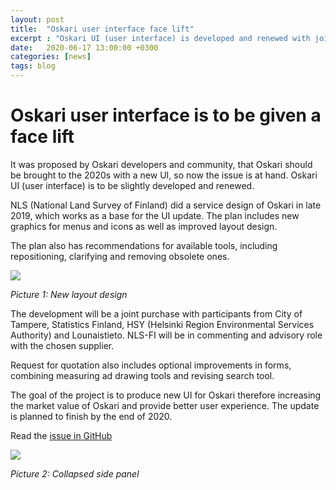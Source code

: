 ```yaml
---
layout: post
title:  "Oskari user interface face lift"
excerpt : "Oskari UI (user interface) is developed and renewed with joint funding."
date:   2020-06-17 13:00:00 +0300
categories: [news]
tags: blog
---
```


# Oskari user interface is to be given a face lift

It was proposed by Oskari developers and community, that Oskari should be brought to the 2020s with a new UI, so now the issue is at hand. Oskari UI (user interface) is to be slightly developed and renewed.
   
NLS (National Land Survey of Finland) did a service design of Oskari in late 2019, which works as a base for the UI update. 
The plan includes new graphics for menus and icons as well as improved layout design. 

The plan also has recommendations for available tools, including repositioning, clarifying and removing obsolete ones. 

<img src="/img/layout_design.png" class="img-responsive"/>

*Picture 1: New layout design* 
 
The development will be a joint purchase with participants from City of Tampere, Statistics Finland, HSY (Helsinki Region Environmental Services Authority) and Lounaistieto. NLS-FI will be in commenting and advisory role with the chosen supplier. 

Request for quotation also includes optional improvements in forms, combining measuring ad drawing tools and revising search tool. 

The goal of the project is to produce new UI for Oskari therefore increasing the market value of Oskari and provide better user experience. The update is planned to finish by the end of 2020. 

Read the [issue in GitHub](https://github.com/oskariorg/oskari-docs/issues/110)

<img src="/img/sidepanel.png" class="img-responsive"/>

*Picture 2: Collapsed side panel* 
